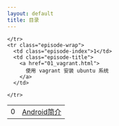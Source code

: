```yaml
---
layout: default
title: 目录
---
```


<table class="index-table">
  <tbody>
    <tr class="episode-wrap">
      <td class="episode-index">0</td>
      <td class="episode-title">
        <a href="00_intro.html">
          Android简介
        </a>
      </td>
     
     
    </tr>
    <tr class="episode-wrap">
      <td class="episode-index">1</td>
      <td class="episode-title">
        <a href="01_vagrant.html">
          使用 vagrant 安装 ubuntu 系统
        </a>
      </td>
    
    </tr>
  </tbody>
</table>
